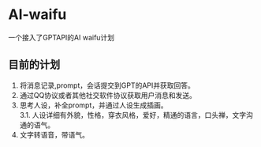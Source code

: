 # AI-waifu
一个接入了GPTAPI的AI waifu计划


## 目前的计划
1. 将消息记录,prompt，会话提交到GPT的API并获取回答。
2. 通过QQ协议或者其他社交软件协议获取用户消息和发送。
3. 思考人设，补全prompt，并通过人设生成插画。  
3.1. 人设详细有外貌，性格，穿衣风格，爱好，精通的语言，口头禅，文字沟通的语气。
4. 文字转语音，带语气。
